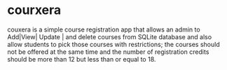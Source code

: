 # courxera
couxera is a simple course registration app that allows an admin to Add|View| Update | and delete courses from SQLite database and also allow students to pick those
courses with restrictions; the courses should not be offered at the same time and the number of registration credits should be more than 12 but less than or equal to 18.
